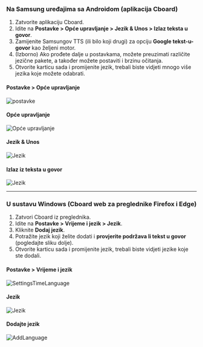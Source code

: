### Na Samsung uređajima sa Androidom (aplikacija Cboard)

1. Zatvorite aplikaciju Cboard.
2. Idite na **Postavke > Opće upravljanje > Jezik & Unos > Izlaz teksta u govor**.
3. Zamijenite Samsungov TTS (ili bilo koji drugi) za opciju **Google tekst-u-govor** kao željeni motor.
4. (Izborno) Ako prođete dalje u postavkama, možete preuzimati različite jezične pakete, a također možete postaviti i brzinu očitanja.
5. Otvorite karticu sada i promijenite jezik, trebali biste vidjeti mnogo više jezika koje možete odabrati.

#### Postavke > Opće upravljanje

![postavke](/images/moreLanguages/samsung_switch_tts_01.png "postavke")

#### Opće upravljanje

![Opće upravljanje](/images/moreLanguages/samsung_switch_tts_02.png "Opće upravljanje")

#### Jezik & Unos

![Jezik](/images/moreLanguages/samsung_switch_tts_03.png "Jezik")

#### Izlaz iz teksta u govor

![Jezik](/images/moreLanguages/samsung_switch_tts_04.png "Izlaz iz teksta u govor")

---

### U sustavu Windows (Cboard web za preglednike Firefox i Edge)

1. Zatvori Cboard iz preglednika.
2. Idite na **Postavke > Vrijeme i jezik > Jezik**.
3. Kliknite **Dodaj jezik**.
4. Potražite jezik koji želite dodati i **provjerite podržava li tekst u govor** (pogledajte sliku dolje).
5. Otvorite karticu sada i promijenite jezik, trebali biste vidjeti jezike koje ste dodali.

#### Postavke > Vrijeme i jezik

![SettingsTimeLanguage](/images/moreLanguages/windows_add_tts_01.png "Postavke> Vrijeme i jezik")

#### Jezik

![Jezik](/images/moreLanguages/windows_add_tts_02.png "Jezik")

#### Dodajte jezik

![AddLanguage](/images/moreLanguages/windows_add_tts_03.png "Dodajte jezik")